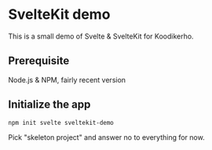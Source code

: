 # SvelteKit demo

This is a small demo of Svelte & SvelteKit for Koodikerho.

## Prerequisite

Node.js & NPM, fairly recent version

## Initialize the app

```
npm init svelte sveltekit-demo
```
Pick "skeleton project" and answer no to everything for now.

